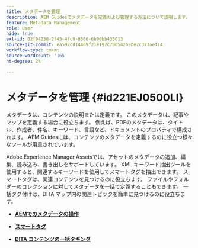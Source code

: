 ```yaml
---
title: メタデータを管理
description: AEM Guidesでメタデータを定義および管理する方法について説明します。 スマートタグと一括タグを使用すると、DITA マップ内で関連トピックを簡単に見つけることができます。
feature: Metadata Management
role: User
hide: true
exl-id: 02f94238-2f45-4fc9-8586-6b96bb435013
source-git-commit: ea597cd14469f21e197c700542b9be7c373aef14
workflow-type: tm+mt
source-wordcount: '165'
ht-degree: 2%

---
```


# メタデータを管理 {#id221EJ0500LI}

メタデータは、コンテンツの説明または定義です。 このメタデータは、記事やマップを定義する場合に役立ちます。 例えば、PDFのメタデータは、タイトル、作成者、件名、キーワード、言語など、ドキュメントのプロパティで構成されます。 AEM Guidesには、コンテンツのメタデータを定義するのに役立つ様々なツールが用意されています。

Adobe Experience Manager Assetsでは、アセットのメタデータの追加、編集、読み込み、書き出しをサポートしています。 XML キーワード抽出ツールを使用すると、関連するキーワードを使用してスマートタグを抽出できます。 スマートタグは、関連コンテンツを見つけるのに役立ちます。 ファイルやフォルダーのコレクションに対してメタデータを一括で定義することもできます。 一括タグ付けは、DITA マップ内の関連トピックを簡単に見つけるのに役立ちます。

- **[AEMでのメタデータの操作](metadata-dita.md)**

- **[スマートタグ](web-editor-smart-tagging.md)**

- **[DITA コンテンツの一括タギング](map-editor-bulk-tagging.md)**

